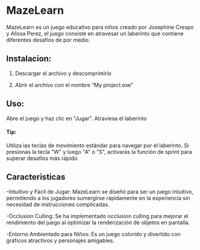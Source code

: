 # MazeLearn 
MazeLearn es un juego educativo para niños creado por Josephine Crespo y Alissa Perez, el juego consiste en atravesar un laberinto que contiene diferentes desafíos de por medio.

## Instalacion:

1. Descargar el archivo y descomprimirlo

2. Abrir el archivo con el nombre “My project.exe”

## Uso: 
Abre el juego y haz clic en "Jugar". Atraviesa el laberinto 
#### Tip: 
Utiliza las teclas de movimiento estándar para navegar por el laberinto. Si presionas la tecla "W" y luego "A" o "S", activarás la función de sprint para superar desafíos más rápido.

## Caracteristicas

-Intuitivo y Fácil de Jugar: MazeLearn se diseñó para ser un juego intuitivo, permitiendo a los jugadores sumergirse rápidamente en la experiencia sin necesidad de instrucciones complicadas.

-Occlusion Culling: Se ha implementado occlusion culling para mejorar el rendimiento del juego al optimizar la renderización de objetos en pantalla.

-Entorno Ambientado para Niños: Es un juego colorido y divertido con gráficos atractivos y personajes amigables.
